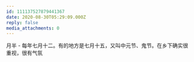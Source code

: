 ```yaml
---
id: 111137527879441367
date: 2020-08-30T05:29:09.000Z
reply: false
media_attachments: 0
---
```


月半 - 每年七月十二。有的地方是七月十五，又叫中元节、鬼节。在乡下确实很重视，很有气氛

